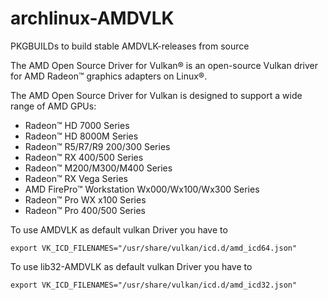 # archlinux-AMDVLK
PKGBUILDs to build stable AMDVLK-releases from source

The AMD Open Source Driver for Vulkan® is an open-source Vulkan driver for AMD Radeon™ graphics adapters on Linux®.

The AMD Open Source Driver for Vulkan is designed to support a wide range of AMD GPUs:

- Radeon™ HD 7000 Series
- Radeon™ HD 8000M Series
- Radeon™ R5/R7/R9 200/300 Series
- Radeon™ RX 400/500 Series
- Radeon™ M200/M300/M400 Series
- Radeon™ RX Vega Series
- AMD FirePro™ Workstation Wx000/Wx100/Wx300 Series
- Radeon™ Pro WX x100 Series
- Radeon™ Pro 400/500 Series

To use AMDVLK as default vulkan Driver you have to 
```
export VK_ICD_FILENAMES="/usr/share/vulkan/icd.d/amd_icd64.json" 
```

To use lib32-AMDVLK as default vulkan Driver you have to
```
export VK_ICD_FILENAMES="/usr/share/vulkan/icd.d/amd_icd32.json" 
```
